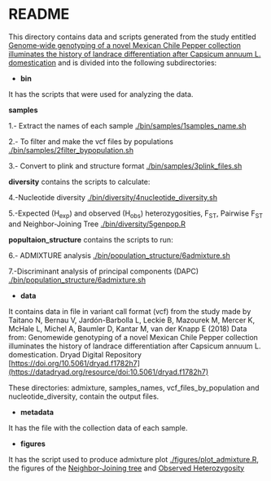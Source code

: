 # README
This directory contains data and scripts generated from the study entitled [Genome‐wide genotyping of a novel Mexican Chile Pepper collection illuminates the history of landrace differentiation after Capsicum annuum L. domestication](https://onlinelibrary.wiley.com/doi/abs/10.1111/eva.12651) and is divided into the following subdirectories:

* **bin**

It has the scripts that were used for analyzing the data.

  **samples**
  
  1.- Extract the names of each sample [./bin/samples/1samples_name.sh](./bin/samples/1samples_name.sh)
  
  2.- To filter and make the vcf files by populations [./bin/samples/2filter_bypopulation.sh](./bin/samples/2filter_bypopulation.sh)
  
  3.- Convert to plink and structure format [./bin/samples/3plink_files.sh](./bin/samples/3plink_files.sh)
  
   **diversity** contains the scripts to calculate:
   
   4.-Nucleotide diversity [./bin/diversity/4nucleotide_diversity.sh](./bin/diversity/4nucleotide_diversity.sh)
   
   5.-Expected (H<sub>exp</sub>) and observed (H<sub>obs</sub>) heterozygosities, F<sub>ST</sub>, Pairwise F<sub>ST</sub> and Neighbor-Joining Tree [./bin/diversity/5genpop.R](./bin/diversity/5genpop.R)
   
   **popultaion_structure** contains the scripts to run:
   
   6.- ADMIXTURE analysis [./bin/population_structure/6admixture.sh](./bin/population_structure/6admixture.sh)
   
   7.-Discriminant analysis of principal components (DAPC) [./bin/population_structure/6admixture.sh](./bin/population_structure/7DAPC.R)
   
* **data**

It contains data in file in variant call format (vcf) from the study made by Taitano N, Bernau V, Jardón-Barbolla L, Leckie B, Mazourek M, Mercer K, McHale L, Michel A, Baumler D, Kantar M, van der Knapp E (2018) Data from: Genomewide genotyping of a novel Mexican Chile Pepper collection illuminates the history of landrace differentiation after Capsicum annuum L. domestication. Dryad Digital Repository [https://doi.org/10.5061/dryad.f1782h7](https://datadryad.org/resource/doi:10.5061/dryad.f1782h7)

These directories: admixture, samples_names, vcf_files_by_population and nucleotide_diversity, contain the output files.



* **metadata**

It has the file with the collection data of each sample.

* **figures**

It has the script used to produce admixture plot [./figures/plot_admixture.R](./figures/plot_admixture.R), the figures of the [Neighbor-Joining tree](./figures/NJ_tree.png) and [Observed Heterozygosity](./figures/Heterozygosity.png)


